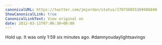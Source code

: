 ```yaml
---
canonicalURL: https://twitter.com/jmjordan/status/178738655169486848
ShowCanonicalLink: true
CanonicalLinkText: View original on
date: 2012-03-11T07:06:30+00:00
---
```

Hold up. It was only 1:59 six minutes ago. #damnyoudaylightsavings